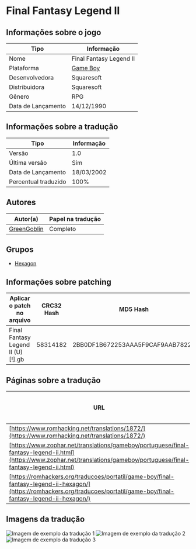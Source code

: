 # Final Fantasy Legend II

## Informações sobre o jogo

| Tipo | Informação |
| ----------- | ----------- |
| Nome | Final Fantasy Legend II |
| Plataforma | [Game Boy](../) |
| Desenvolvedora | Squaresoft |
| Distribuidora | Squaresoft |
| Gênero | RPG |
| Data de Lançamento | 14/12/1990 |

## Informações sobre a tradução

| Tipo | Informação |
| ----------- | ----------- |
| Versão | 1\.0 |
| Última versão | Sim |
| Data de Lançamento | 18/03/2002 |
| Percentual traduzido | 100% |

## Autores

| Autor(a) | Papel na tradução |
| ----------- | ----------- |
| [GreenGoblin](../../../autores/greengoblin/) | Completo |

## Grupos

* [Hexagon](../../../grupos/hexagon/)

## Informações sobre patching

| Aplicar o patch no arquivo | CRC32 Hash | MD5 Hash |
| ----------- | ----------- | ----------- |
| Final Fantasy Legend II \(U\) \[\!\]\.gb | 58314182 | 2BB0DF1B672253AAA5F9CAF9AAB78224 |

## Páginas sobre a tradução

| URL | Oficial (publicado pelos autores) | Possuí link de download |
| ----------- | ----------- | ----------- |
| [https://www.romhacking.net/translations/1872/](https://www.romhacking.net/translations/1872/) | Não | Sim |
| [https://www.zophar.net/translations/gameboy/portuguese/final-fantasy-legend-ii.html](https://www.zophar.net/translations/gameboy/portuguese/final-fantasy-legend-ii.html) | Não | Sim |
| [https://romhackers.org/traducoes/portatil/game-boy/final-fantasy-legend-ii-hexagon/](https://romhackers.org/traducoes/portatil/game-boy/final-fantasy-legend-ii-hexagon/) | Não | Não |

## Imagens da tradução

![Imagem de exemplo da tradução 1](1.png)
![Imagem de exemplo da tradução 2](2.png)
![Imagem de exemplo da tradução 3](3.png)